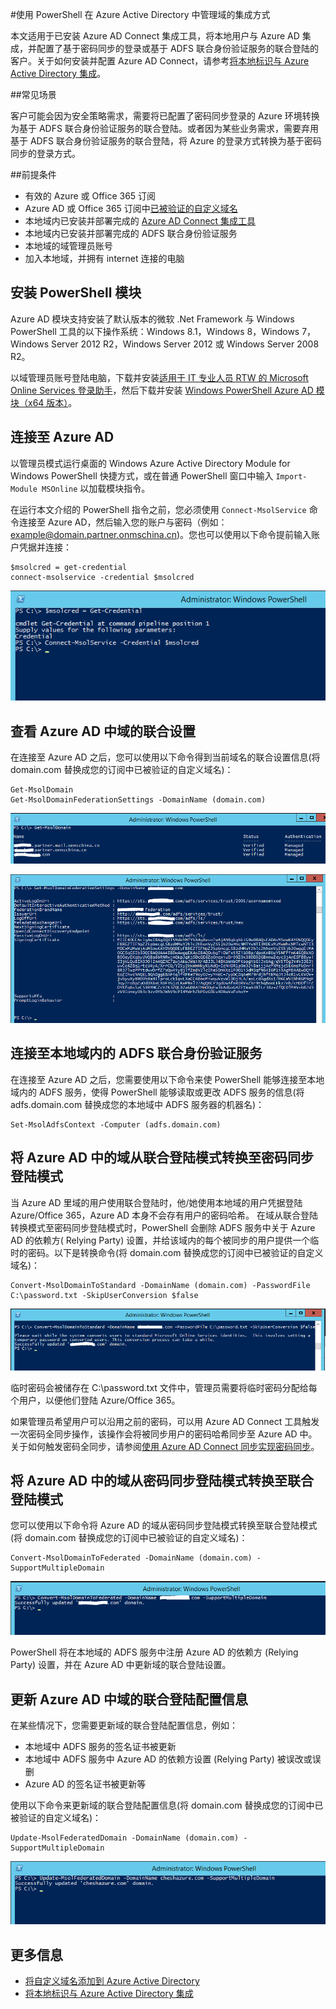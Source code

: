 
<properties 
	pageTitle="使用 PowerShell 在 Azure Active Directory 中管理域的集成方式" 
	description="使用 PowerShell 在 Azure Active Directory 中管理域的集成方式" 
	services="Active Directory" 
	documentationCenter="" 
	authors=""
	manager="" 
	editor=""/>
<tags 
	ms.service="active-directory-aog"
	ms.date="" 
	wacn.date="08/31/2016"/>
#使用 PowerShell 在 Azure Active Directory 中管理域的集成方式

本文适用于已安装 Azure AD Connect 集成工具，将本地用户与 Azure AD 集成，并配置了基于密码同步的登录或基于 ADFS 联合身份验证服务的联合登陆的客户。关于如何安装并配置 Azure AD Connect，请参考[将本地标识与 Azure Active Directory 集成](/documentation/articles/active-directory-aadconnect/)。

##常见场景

客户可能会因为安全策略需求，需要将已配置了密码同步登录的 Azure 环境转换为基于 ADFS 联合身份验证服务的联合登陆。或者因为某些业务需求，需要弃用基于 ADFS 联合身份验证服务的联合登陆，将 Azure 的登录方式转换为基于密码同步的登录方式。

##前提条件

- 有效的 Azure 或 Office 365 订阅
- Azure AD 或 Office 365 订阅中[已被验证的自定义域名](/documentation/articles/active-directory-add-domain/)
- 本地域内已安装并部署完成的 [Azure AD Connect 集成工具](/documentation/articles/active-directory-aadconnect/)
- 本地域内已安装并部署完成的 ADFS 联合身份验证服务
- 本地域的域管理员账号
- 加入本地域，并拥有 internet 连接的电脑

## 安装 PowerShell 模块

Azure AD 模块支持安装了默认版本的微软 .Net Framework 与 Windows PowerShell 工具的以下操作系统：Windows 8.1，Windows 8，Windows 7，Windows Server 2012 R2，Windows Server 2012 或 Windows Server 2008 R2。

以域管理员账号登陆电脑，下载并安装[适用于 IT 专业人员 RTW 的 Microsoft Online Services 登录助手](https://www.microsoft.com/zh-cn/download/details.aspx?id=41950)，然后下载并安装 [Windows PowerShell Azure AD 模块（x64 版本）](http://go.microsoft.com/fwlink/p/?linkid=236297)。

## 连接至 Azure AD

以管理员模式运行桌面的 Windows Azure Active Directory Module for Windows PowerShell 快捷方式，或在普通 PowerShell 窗口中输入 `Import-Module MSOnline` 以加载模块指令。

在运行本文介绍的 PowerShell 指令之前，您必须使用 `Connect-MsolService` 命令连接至 Azure AD，然后输入您的账户与密码（例如：example@domain.partner.onmschina.cn)。您也可以使用以下命令提前输入账户凭据并连接：

	$msolcred = get-credential
	connect-msolservice -credential $msolcred

![](./media/aog-active-directory-manage-domain-integrate/connect-msolService.png)

## 查看 Azure AD 中域的联合设置

在连接至 Azure AD 之后，您可以使用以下命令得到当前域名的联合设置信息(将 domain.com 替换成您的订阅中已被验证的自定义域名)：

	Get-MsolDomain
	Get-MsolDomainFederationSettings -DomainName (domain.com)

![](./media/aog-active-directory-manage-domain-integrate/get-moldomain.png)

![](./media/aog-active-directory-manage-domain-integrate/get-federation.png)



## 连接至本地域内的 ADFS 联合身份验证服务

在连接至 Azure AD 之后，您需要使用以下命令来使 PowerShell 能够连接至本地域内的 ADFS 服务，使得 PowerShell 能够读取或更改 ADFS 服务的信息(将 adfs.domain.com 替换成您的本地域中 ADFS 服务器的机器名)：

	Set-MsolAdfsContext -Computer (adfs.domain.com)

## 将 Azure AD 中的域从联合登陆模式转换至密码同步登陆模式

当 Azure AD 里域的用户使用联合登陆时，他/她使用本地域的用户凭据登陆 Azure/Office 365，Azure AD 本身不会存有用户的密码哈希。
在域从联合登陆转换模式至密码同步登陆模式时，PowerShell 会删除 ADFS 服务中关于 Azure AD 的依赖方( Relying Party) 设置，并给该域内的每个被同步的用户提供一个临时的密码。以下是转换命令(将 domain.com 替换成您的订阅中已被验证的自定义域名)：

	Convert-MsolDomainToStandard -DomainName (domain.com) -PasswordFile C:\password.txt -SkipUserConversion $false

![](./media/aog-active-directory-manage-domain-integrate/convert.png)

临时密码会被储存在 C:\password.txt 文件中，管理员需要将临时密码分配给每个用户，以便他们登陆 Azure/Office 365。

如果管理员希望用户可以沿用之前的密码，可以用 Azure AD Connect 工具触发一次密码全同步操作，该操作会将被同步用户的密码哈希同步至 Azure AD 中。关于如何触发密码全同步，请参阅[使用 Azure AD Connect 同步实现密码同步](/documentation/articles/active-directory-aadconnectsync-implement-password-synchronization/)。

## 将 Azure AD 中的域从密码同步登陆模式转换至联合登陆模式

您可以使用以下命令将 Azure AD 的域从密码同步登陆模式转换至联合登陆模式(将 domain.com 替换成您的订阅中已被验证的自定义域名)：

	Convert-MsolDomainToFederated -DomainName (domain.com) -SupportMultipleDomain

![](./media/aog-active-directory-manage-domain-integrate/Convert-MsolDomainToFederated.png)

PowerShell 将在本地域的 ADFS 服务中注册 Azure AD 的依赖方 (Relying Party) 设置，并在 Azure AD 中更新域的联合登陆设置。

## 更新 Azure AD 中域的联合登陆配置信息

在某些情况下，您需要更新域的联合登陆配置信息，例如：

- 本地域中 ADFS 服务的签名证书被更新
- 本地域中 ADFS 服务中 Azure AD 的依赖方设置 (Relying Party) 被误改或误删
- Azure AD 的签名证书被更新等

使用以下命令来更新域的联合登陆配置信息(将 domain.com 替换成您的订阅中已被验证的自定义域名)：

	Update-MsolFederatedDomain -DomainName (domain.com) -SupportMultipleDomain

![](./media/aog-active-directory-manage-domain-integrate/update.png)

## 更多信息

- [将自定义域名添加到 Azure Active Directory](/documentation/articles/active-directory-add-domain/)
- [将本地标识与 Azure Active Directory 集成](/documentation/articles/active-directory-aadconnect/)

